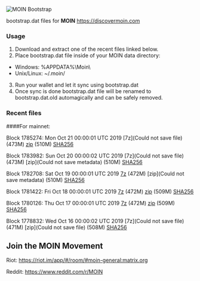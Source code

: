 ![MOIN Bootstrap](https://i.imgur.com/KjM1jMp.jpg)

bootstrap.dat files for **MOIN** https://discovermoin.com

### Usage

1. Download and extract one of the recent files linked below.
2. Place bootstrap.dat file inside of your MOIN data directory:
 - Windows: %APPDATA%\Moin\
 - Unix/Linux: ~/.moin/
3. Run your wallet and let it sync using bootstrap.dat
4. Once sync is done bootstrap.dat file will be renamed to bootstrap.dat.old automagically and can be safely removed.


### Recent files

####For mainnet:

Block 1785274: Mon Oct 21 00:00:01 UTC 2019 [7z](Could not save file) (473M) [zip]() (510M) [SHA256]()

Block 1783982: Sun Oct 20 00:00:02 UTC 2019 [7z](Could not save file) (473M) [zip](Could not save metadata) (510M) [SHA256](https://transfer.sh/KhRn8/sha256.txt)

Block 1782708: Sat Oct 19 00:00:01 UTC 2019 [7z]() (472M) [zip](Could not save metadata) (510M) [SHA256](https://transfer.sh/qHUVt/sha256.txt)

Block 1781422: Fri Oct 18 00:00:01 UTC 2019 [7z]() (472M) [zip]() (509M) [SHA256]()

Block 1780126: Thu Oct 17 00:00:01 UTC 2019 [7z](https://transfer.sh/6cAol/bootstrap.dat.20191017.7z) (472M) [zip](https://transfer.sh/fjcbu/bootstrap.dat.20191017.zip) (509M) [SHA256](https://transfer.sh/h1l0L/sha256.txt)

Block 1778832: Wed Oct 16 00:00:02 UTC 2019 [7z](Could not save file) (471M) [zip](Could not save file) (508M) [SHA256]()

## Join the MOIN Movement

Riot: https://riot.im/app/#/room/#moin-general:matrix.org

Reddit: https://www.reddit.com/r/MOIN
